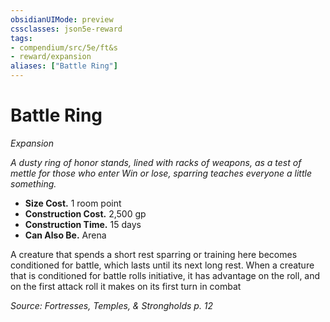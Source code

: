 ```yaml
---
obsidianUIMode: preview
cssclasses: json5e-reward
tags:
- compendium/src/5e/ft&s
- reward/expansion
aliases: ["Battle Ring"]
---
```

# Battle Ring
*Expansion*  

*A dusty ring of honor stands, lined with racks of weapons, as a test of mettle for those who enter Win or lose, sparring teaches everyone a little something.*

- **Size Cost.** 1 room point  
- **Construction Cost.** 2,500 gp  
- **Construction Time.** 15 days  
- **Can Also Be.** Arena  

A creature that spends a short rest sparring or training here becomes conditioned for battle, which lasts until its next long rest. When a creature that is conditioned for battle rolls initiative, it has advantage on the roll, and on the first attack roll it makes on its first turn in combat

*Source: Fortresses, Temples, & Strongholds p. 12*